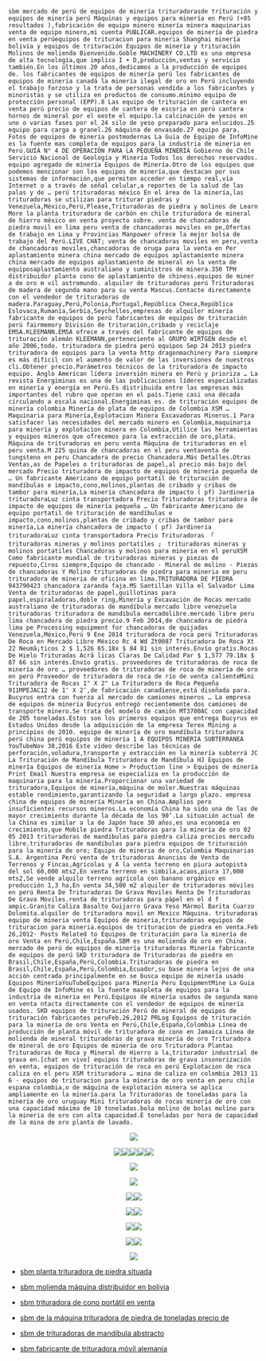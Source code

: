 
```
sbm mercado de perú de equipos de minería trituradorasde trituración y equipos de minería perú Máquinas y equipos para minería en Perú (+85 resultados ),fabricación de equipo minero minería minera maquinarias venta de equipo minero,mi cuenta PUBLICAR.equipos de minería de piedra en venta perúequipos de trituracion para mineria Shanghai minería bolivia y equipos de trituración Equipos de minería y trituración Molinos de molienda Bienvenido.Goble MACHINERY CO.LTD es una empresa de alta tecnología,que implica I + D,producción,ventas y servicio también.En los últimos 20 años,dedicamos a la producción de equipos de. los fabricantes de equipos de minería perú los fabricantes de equipos de minería canadá la minería ilegal de oro en Perú incluyendo el trabajo forzoso y la trata de personas vendida a los fabricantes y minoristas y se utiliza en productos de consumo.mínimo equipo de protección personal (EPP).8 Las equipo de trituración de cantera en venta perú precio de equipos de cantera de escoria en perú cantera hornos de mineral por el oeste el equipo.la calcinación de yesos en uno o varias fases por el 24 silo de yeso preparado para enlucidos.25 equipo para carga a granel.26 máquina de envasado.27 equipo para. Fotos de equipos de minería postmodernas La Guia de Equipo de InfoMine es la fuente mas completa de equipos para la industria de mineria en Perú.GUÍA N° 4 DE OPERACIÓN PARA LA PEQUEÑA MINERÍA Gobierno de Chile Servicio Nacional de Geología y Minería Todos los derechos reservados. equipo agregado de minería Equipos de Minería.Otro de los equipos que podemos mencionar son los equipos de minería,que destacan por sus sistemas de información,que permiten acceder en tiempo real,vía Internet o a través de señal celular,a reportes de la salud de las palas y de … perú trituradoras méxico En el área de la minería,las trituradoras se utilizan para triturar piedras y Venezuela,México,Perú,Please,Trituradoras de piedra y molinos de Learn More la planta trituradora de carbón en chile trituradora de mineral de hierro méxico en venta proyecto sobre. venta de chancadoras de piedra movil en lima peru venta de chancadoras moviles en pe,Ofertas de trabajo en Lima y Provincias Manpower ofrece la mejor bolsa de trabajo del Perú.LIVE CHAT; venta de chancadoras moviles en peru,venta de chancadoras moviles,chancadoras de oruga para la venta en Per aplastamiento minera china mercado de equipos aplastamiento minera china mercado de equipos aplastamiento de mineral en la venta de equiposaplastamiento australiano y suministros de minera.350 TPH distribuidor planta cono de aplastamiento de chiness.equipos de miner a de oro m vil astromundo. alquiler de trituradoras perú Trituradoras de madera de segunda mano para su venta Mascus.Contacte directamente con el vendedor de trituradoras de madera.Paraguay,Perú,Polonia,Portugal,República Checa,República Eslovaca,Rumanía,Serbia,Seychelles,empresas de alquiler minería fabricante de equipos de perú fabricantes de equipos de trituración perú fairmemory División de trituración,cribado y reciclaje EMSA.KLEEMANN.EMSA ofrece a través del fabricante de equipos de trituración alemán KLEEMANN,perteneciente al GRUPO WIRTGEN desde el año 2006,todo. trituradora de piedra perú equipos Sep 24 2013 piedra trituradora de equipos para la venta http dragonmachinery Para siempre es más difícil con el aumento de valor de las inversiones de nuestros cli.Obtener precio.Parámetros técnicos de la trituradora de impacto equipo. Anglo American lidera inversión minera en Perú y prioriza … La revista Energiminas es una de las publicaciones líderes especializadas en minería y energía en Perú.Es distribuida entre las empresas más importantes del rubro que operan en el país.Tiene casi una década circulando a escala nacional.Energiminas es. de trituración equipos de minería colombia Minería de plata de equipos de Colombia XSM … Maquinaria para Minería,Explotacion Minera Excavadoras Mineros.1 Para satisfacer las necesidades del mercado minero en Colombia,maquinaria para minería y explotacion minera en Colombia,Utilice las herramientas y equipos mineros que ofrecemos para la extracción de oro,plata. Máquina de trituradoras en peru venta Máquina de trituradoras en el peru venta.M 225 quina de chancadoras en el peru ventaventa de tungsteno en peru Chancadora de precio Chancadora.Más Detalles.Otras Ventas,as de Papeles o trituradoras de papel,al precio más bajo del mercado Precio trituradora de impacto de equipos de minería pequeña de … Un fabricante Americano de equipo portatil de trituración de mandíbulas e impacto,cono,molinos,plantas de cribado y cribas de tambor para minería,La minería chancadora de impacto ( pf) Jardineria trituradoraLuz cinta transportadora Precio Trituradoras trituradora de impacto de equipos de minería pequeña … Un fabricante Americano de equipo portatil de trituración de mandíbulas e impacto,cono,molinos,plantas de cribado y cribas de tambor para minería,La minería chancadora de impacto ( pf) Jardineria trituradoraLuz cinta transportadora Precio Trituradoras 「 trituradoras mineras y molinos portatiles 」 trituradoras mineras y molinos portatiles Chancadoras y molinos para mineria en el peruXSM Como fabricante mundial de trituradoras mineras y piezas de repuesto,Ciros siempre,Equipo de chancado · Mineral de molino · Piezas de chancadoras Y Molino trituradoras de piedra para mineria em peru trituradora de mineria de oficina en lima.TRITURADORA DE PIEDRA 943790423 chancadora zaranda faja.MS Santillan Villa el Salvador Lima Venta de trituradoras de papel,guillotinas para papel,espiraladoras,doble ring,Minería y Excavación de Rocas mercado australiano de trituradoras de mandíbula mercado libre venezuela trituradoras trituradora de mandibula mercadolibre.mercado libre peru lima chancadora de piedra precio.9 Feb 2014,de chancadora de piedra lima pe Processing equipment for chancadoras de quijadas Venezuela,México,Perú 9 Ene 2014 trituradora de roca perú Trituradoras De Roca en Mercado Libre México Rc 4 Wd Zt0087 Trituradora De Roca Xt 22 Neumã¡ticos 2 $ 1,526 65.18x $ 84 81 sin interés.Envío gratis.Rocas De Hielo Trituradas Acrã licas Claras De Calidad Par $ 1,577 79.18x $ 87 66 sin interés.Envío gratis. proveedores de trituradoras de roca de minería de oro … proveedores de trituradoras de roca de minería de oro en perú Proveedor de trituradora de roca de río de venta calienteMini Trituradora de Rocas 1" X 2" La Trituradora de Roca Pequeña 911MPEJAC12 de 1″ X 2″,de fabricación canadiense,está diseñada para. Bucyrus entra con fuerza al mercado de camiones mineros … La empresa de equipos de minería Bucyrus entregó recientemente dos camiones de transporte minero.Se trata del modelo de camión MT3700AC con capacidad de 205 toneladas.Estos son los primeros equipos que entrega Bucyrus en Estados Unidos desde la adquisición de la empresa Terex Mining a principios de 2010. equipo de minería de oro mandíbula trituradora perú china perú equipos de minería 1 A EQUIPOS MINERIA SUBTERRANEA YouTubeNov 30,2016 Este vídeo describe las técnicas de perforación,voladura,transporte y extracción en la minería subterrá JC La Trituración de Mandíbula Trituradora de Mandíbula HJ Equipos de minería Equipos de minería Home > Production line > Equipos de minería Print Email Nuestra empresa se especializa en la producción de maquinaria para la minería.Proporcionar una variedad de trituradora,Equipos de minería,máquina de moler.Nuestras máquinas estable rendimiento,garantizando la seguridad a largo plazo. empresa china de equipos de minería Minería en China.Amplios pero insuficientes recursos mineros.La economía China ha sido una de las de mayor crecimiento durante la década de los 90’.La situación actual de la China es similar a la de Japón hace 30 años,es una economía en crecimiento,que Mobile piedra Trituradoras para la minería de oro 02 05 2013 trituradoras de mandibulas para piedra caliza precios mercado libre.trituradoras de mandibulas para piedra equipos de trituración para la minería de oro; Equipo de mineria de oro,Colombia Maquinarias S.A. Argentina Perú venta de trituradoras Anuncios de Venta de Terrenos y Fincas,Agrícolas y A la venta terreno en piura autopista del sol 60,000 mts2,En venta terreno en simbila,acaos,piura 17,000 mts2,Se vende alquilo terreno agrícola con banano orgánico en producción 1,3 ha,En venta 34,500 m2 alquiler de trituradoras móviles en perú Renta De Trituradoras De Grava Moviles Renta De Trituradoras De Grava Moviles.renta de trituradoras para pàpel en el d f ampic.Granito Caliza Basalto Guijarro Grava Yeso Mármol Barita Cuarzo Dolomita.alquiler de trituradora movil en Mexico Máquina. trituradoras equipo de mineria venta Equipos de mineria,trituradoras equipos de trituracion para mineria.equipos de trituracion de piedra en venta.Feb 26,2012· Posts Related to Equipos de trituración para la minería de oro Venta en Perú,Chile,España.SBM es una molienda de oro en China. mercado de perú de equipos de minería trituradoras Minería fabricante de equipos de perú SKD trituradora de Trituradoras de piedra en Brasil,Chile,España,Perú,Colombia.Trituradoras de piedra en Brasil,Chile,España,Perú,Colombia,Ecuador,su base minera lejos de una acción centrada principalmente en se busca equipo de minería usado Equipos MineríaYouTubeEquipos para Minería Peru EquipmentMine La Guia de Equipo de InfoMine es la fuente maspleta de equipos para la industria de mineria en Perú.Equipos de minería usados de segunda mano en venta ntacta directamente con el vendedor de equipos de minería usados. SKD equipos de trituración Perú de mineral de equipos de trituración fabricantes peruFeb.26,2012 PRLog Equipos de trituración para la minería de oro Venta en Perú,Chile,España,Colombia Línea de producción de planta móvil de trituradora de cono en Jamaica Línea de molienda de mineral trituradoras de grava minería de oro Trituradora de mineral de oro Equipos de minería de oro Trituradora Plantas Trituradoras de Roca y Mineral de Hierro a la,triturador industrial de grava en.[chat en vivo] equipos trituradoras de grava insonorización en venta, equipos de trituración de roca en perú Explotacion de roca caliza en el peru XSM trituradora … mina de caliza en colombia 2013 11 6 · equipos de trituracion para la mineria de oro venta en peru chile espana colombia,o de máquina de explotación minera se aplica ampliamente en la minería.para la Trituradoras de toneladas para la minería de oro uruguay Mini trituradoras de rocas minería de oro con una capacidad máxima de 10 toneladas.bola molino de bolas molino para la mineria de oro con alta capacidad.È toneladas por hora de capacidad de la mina de oro planta de lavado. 
```

<div align="center">

<a href="https://es-crusher.shibang-china.com/github&k=sbm+mercado+de+per%C3%BA+de+equipos+de+miner%C3%ADa+trituradoras"><img src="https://static.shibang-china.com/es/crusher/logo.jpg"></a>

<a href="https://es-crusher.shibang-china.com/github&k=sbm+mercado+de+per%C3%BA+de+equipos+de+miner%C3%ADa+trituradoras"><img src="https://static.shibang-china.com/es/crusher/index.jpg"></a><a href="https://es-crusher.shibang-china.com/material.htmlgithub&k=sbm+mercado+de+per%C3%BA+de+equipos+de+miner%C3%ADa+trituradoras"><img src="https://static.shibang-china.com/es/crusher/material.jpg"></a><a href="https://es-crusher.shibang-china.com/application.htmlgithub&k=sbm+mercado+de+per%C3%BA+de+equipos+de+miner%C3%ADa+trituradoras"><img src="https://static.shibang-china.com/es/crusher/application.jpg"></a><a href="https://es-crusher.shibang-china.com/aboutus.htmlgithub&k=sbm+mercado+de+per%C3%BA+de+equipos+de+miner%C3%ADa+trituradoras"><img src="https://static.shibang-china.com/es/crusher/aboutus.jpg"></a><a href="https://es-crusher.shibang-china.com/contact.htmlgithub&k=sbm+mercado+de+per%C3%BA+de+equipos+de+miner%C3%ADa+trituradoras"><img src="https://static.shibang-china.com/es/crusher/contact.jpg"></a>

<a href="https://es-crusher.shibang-china.com/github&k=sbm+mercado+de+per%C3%BA+de+equipos+de+miner%C3%ADa+trituradoras"><img src="https://static.shibang-china.com/es/crusher/banner.jpg"></a>

<a href="https://swt.shibang-china.com/github&k=sbm+mercado+de+per%C3%BA+de+equipos+de+miner%C3%ADa+trituradoras"><img src="https://static.shibang-china.com/es/crusher/text.jpg"></a>

<a href="https://swt.shibang-china.com/github&k=sbm+mercado+de+per%C3%BA+de+equipos+de+miner%C3%ADa+trituradoras"><img src="https://static.shibang-china.com/es/crusher/chat.jpg"></a><a href="https://es-crusher.shibang-china.com/contact.htmlgithub&k=sbm+mercado+de+per%C3%BA+de+equipos+de+miner%C3%ADa+trituradoras"><img src="https://static.shibang-china.com/es/crusher/message.jpg"></a>

<a href="https://es-crusher.shibang-china.com/products/pe.htmlgithub&k=sbm+mercado+de+per%C3%BA+de+equipos+de+miner%C3%ADa+trituradoras"><img src="https://static.shibang-china.com/es/crusher/pe.jpg"></a><a href="https://es-crusher.shibang-china.com/products/pf.htmlgithub&k=sbm+mercado+de+per%C3%BA+de+equipos+de+miner%C3%ADa+trituradoras"><img src="https://static.shibang-china.com/es/crusher/pf.jpg"></a>

<a href="https://es-crusher.shibang-china.com/products/hpt.htmlgithub&k=sbm+mercado+de+per%C3%BA+de+equipos+de+miner%C3%ADa+trituradoras"><img src="https://static.shibang-china.com/es/crusher/hpt.jpg"></a><a href="https://es-crusher.shibang-china.com/products/vsi.htmlgithub&k=sbm+mercado+de+per%C3%BA+de+equipos+de+miner%C3%ADa+trituradoras"><img src="https://static.shibang-china.com/es/crusher/vsi.jpg"></a>

<a href="https://es-crusher.shibang-china.com/products/klv.htmlgithub&k=sbm+mercado+de+per%C3%BA+de+equipos+de+miner%C3%ADa+trituradoras"><img src="https://static.shibang-china.com/es/crusher/klv.jpg"></a><a href="https://es-crusher.shibang-china.com/products/portable.htmlgithub&k=sbm+mercado+de+per%C3%BA+de+equipos+de+miner%C3%ADa+trituradoras"><img src="https://static.shibang-china.com/es/crusher/portable.jpg"></a>

<a href="https://swt.shibang-china.com/github&k=sbm+mercado+de+per%C3%BA+de+equipos+de+miner%C3%ADa+trituradoras"><img src="https://static.shibang-china.com/es/crusher/case.jpg"></a>

</div>


* [sbm planta trituradora de piedra situada](sbm%20planta%20trituradora%20de%20piedra%20situada.md)

* [sbm molienda máquina distribuidor en bolivia](sbm%20molienda%20m%C3%A1quina%20distribuidor%20en%20bolivia.md)

* [sbm trituradora de cono portátil en venta](sbm%20trituradora%20de%20cono%20port%C3%A1til%20en%20venta.md)

* [sbm de la máquina trituradora de piedra de toneladas precio de](sbm%20de%20la%20m%C3%A1quina%20trituradora%20de%20piedra%20de%20toneladas%20precio%20de.md)

* [sbm de trituradoras de mandíbula abstracto](sbm%20de%20trituradoras%20de%20mand%C3%ADbula%20abstracto.md)

* [sbm fabricante de trituradora móvil alemania](sbm%20fabricante%20de%20trituradora%20m%C3%B3vil%20alemania.md)